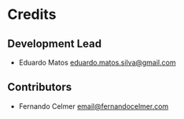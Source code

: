 # Credits

## Development Lead

* Eduardo Matos <eduardo.matos.silva@gmail.com>

## Contributors

* Fernando Celmer <email@fernandocelmer.com>
